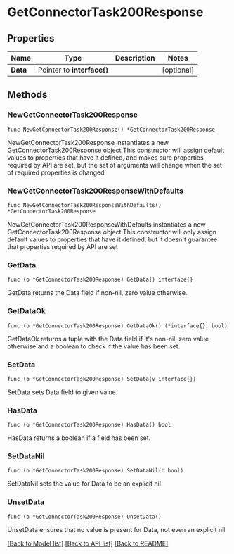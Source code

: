 # GetConnectorTask200Response

## Properties

Name | Type | Description | Notes
------------ | ------------- | ------------- | -------------
**Data** | Pointer to **interface{}** |  | [optional] 

## Methods

### NewGetConnectorTask200Response

`func NewGetConnectorTask200Response() *GetConnectorTask200Response`

NewGetConnectorTask200Response instantiates a new GetConnectorTask200Response object
This constructor will assign default values to properties that have it defined,
and makes sure properties required by API are set, but the set of arguments
will change when the set of required properties is changed

### NewGetConnectorTask200ResponseWithDefaults

`func NewGetConnectorTask200ResponseWithDefaults() *GetConnectorTask200Response`

NewGetConnectorTask200ResponseWithDefaults instantiates a new GetConnectorTask200Response object
This constructor will only assign default values to properties that have it defined,
but it doesn't guarantee that properties required by API are set

### GetData

`func (o *GetConnectorTask200Response) GetData() interface{}`

GetData returns the Data field if non-nil, zero value otherwise.

### GetDataOk

`func (o *GetConnectorTask200Response) GetDataOk() (*interface{}, bool)`

GetDataOk returns a tuple with the Data field if it's non-nil, zero value otherwise
and a boolean to check if the value has been set.

### SetData

`func (o *GetConnectorTask200Response) SetData(v interface{})`

SetData sets Data field to given value.

### HasData

`func (o *GetConnectorTask200Response) HasData() bool`

HasData returns a boolean if a field has been set.

### SetDataNil

`func (o *GetConnectorTask200Response) SetDataNil(b bool)`

 SetDataNil sets the value for Data to be an explicit nil

### UnsetData
`func (o *GetConnectorTask200Response) UnsetData()`

UnsetData ensures that no value is present for Data, not even an explicit nil

[[Back to Model list]](../README.md#documentation-for-models) [[Back to API list]](../README.md#documentation-for-api-endpoints) [[Back to README]](../README.md)


